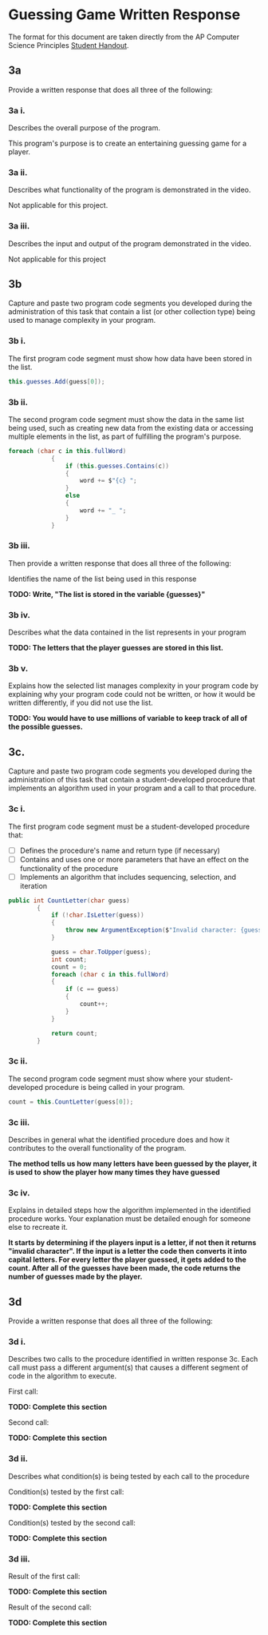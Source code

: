 # Guessing Game Written Response

The format for this document are taken directly from the AP Computer Science
Principles [Student Handout](../support/ap-csp-student-task-directions.pdf).

## 3a

Provide a written response that does all three of the following:

### 3a i.

Describes the overall purpose of the program.

This program's purpose is to create an entertaining guessing game for a player.

### 3a ii.

Describes what functionality of the program is demonstrated in the video.

Not applicable for this project.

### 3a iii.

Describes the input and output of the program demonstrated in the video.

Not applicable for this project

## 3b

Capture and paste two program code segments you developed during the
administration of this task that contain a list (or other collection type) being
used to manage complexity in your program.

### 3b i.

The first program code segment must show how data have been stored in the list.

```csharp
this.guesses.Add(guess[0]);
```

### 3b ii.

The second program code segment must show the data in the same list being used,
such as creating new data from the existing data or accessing multiple elements
in the list, as part of fulfilling the program's purpose.

```csharp
foreach (char c in this.fullWord)
            {
                if (this.guesses.Contains(c))
                {
                    word += $"{c} ";
                }
                else
                {
                    word += "_ ";
                }
            }
```

### 3b iii.

Then provide a written response that does all three of the following:

Identifies the name of the list being used in this response

**TODO: Write, "The list is stored in the variable {guesses}"**

### 3b iv.

Describes what the data contained in the list represents in your program

**TODO: The letters that the player guesses are stored in this list.**

### 3b v.

Explains how the selected list manages complexity in your program code by
explaining why your program code could not be written, or how it would be
written differently, if you did not use the list.

**TODO: You would have to use millions of variable to keep track of all of the possible guesses.**

## 3c.

Capture and paste two program code segments you developed during the
administration of this task that contain a student-developed procedure that
implements an algorithm used in your program and a call to that procedure.

### 3c i.

The first program code segment must be a student-developed procedure that:

- [ ] Defines the procedure's name and return type (if necessary)
- [ ] Contains and uses one or more parameters that have an effect on the functionality of the procedure
- [ ] Implements an algorithm that includes sequencing, selection, and iteration

```csharp
public int CountLetter(char guess)
        {
            if (!char.IsLetter(guess))
            {
                throw new ArgumentException($"Invalid character: {guess}.");
            }

            guess = char.ToUpper(guess);
            int count;
            count = 0;
            foreach (char c in this.fullWord)
            {
                if (c == guess)
                {
                    count++;
                }
            }

            return count;
        }
```

### 3c ii.

The second program code segment must show where your student-developed procedure is being called in your program.

```csharp
count = this.CountLetter(guess[0]);
```

### 3c iii.

Describes in general what the identified procedure does and how it contributes to the overall functionality of the program.

**The method tells us how many letters have been guessed by the player, it is used to show the player how many times they have guessed**

### 3c iv.

Explains in detailed steps how the algorithm implemented in the identified procedure works. Your explanation must be detailed enough for someone else to recreate it.

**It starts by determining if the players input is a letter, if not then it returns "invalid character". If the input is a letter the code then converts it into capital letters. For every letter the player guessed, it gets added to the count. After all of the guesses have been made, the code returns the number of guesses made by the player.**

## 3d

Provide a written response that does all three of the following:

### 3d i.

Describes two calls to the procedure identified in written response 3c. Each call must pass a different argument(s) that causes a different segment of code in the algorithm to execute.

First call:

**TODO: Complete this section**

Second call:

**TODO: Complete this section**

### 3d ii.

Describes what condition(s) is being tested by each call to the procedure

Condition(s) tested by the first call:
 
**TODO: Complete this section**

Condition(s) tested by the second call:

**TODO: Complete this section**

### 3d iii.

Result of the first call:

**TODO: Complete this section**

Result of the second call:

**TODO: Complete this section**
